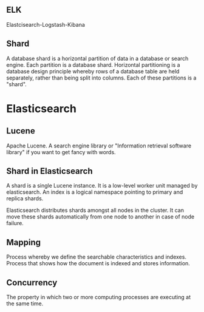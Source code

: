## ELK
Elastcisearch-Logstash-Kibana

## Shard
A database shard is a horizontal partition of data in a database or search engine. Each partition is a database shard. Horizontal partitioning is a database design principle whereby rows of a database table are held separately, rather than being split into columns. Each of these partitions is a "shard".

# Elasticsearch

## Lucene 
Apache Lucene. A search engine library or "Information retrieval software library" if you want to get fancy with words.

## Shard in Elasticsearch
A shard is a single Lucene instance. It is a low-level worker unit managed by elasticsearch. An index is a logical namespace pointing to primary and replica shards. 

Elasticsearch distributes shards amongst all nodes in the cluster. It can move these shards automatically from one node to another in case of node failure. 

## Mapping
Process whereby we define the searchable characteristics and indexes. Process
that shows how the document is indexed and stores information.

## Concurrency
The property in which two or more computing processes are executing at the same time.